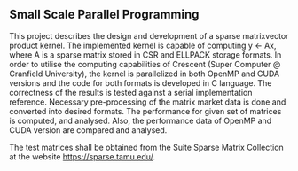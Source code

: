## Small Scale Parallel Programming

This project describes the design and development of a sparse matrixvector product kernel. The implemented kernel is capable of computing y ← Ax, where A is a sparse matrix stored in CSR and ELLPACK storage formats. In order to utilise the computing capabilities of Crescent (Super Computer @ Cranfield University), the kernel is parallelized in both OpenMP and CUDA versions and the code for both formats is developed in C language. The correctness of the results is tested against a serial implementation reference. Necessary pre-processing of the matrix market data is done and converted into desired formats. The performance for given set of matrices is computed, and analysed. Also, the performance data of OpenMP and CUDA version are compared and analysed.
 
The test matrices shall be obtained from the Suite Sparse Matrix Collection at the website https://sparse.tamu.edu/. 

